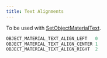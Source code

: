 ```yaml
---
title: Text Alignments
---
```


To be used with [SetObjectMaterialText](../functions/SetObjectMaterialText).

```c
OBJECT_MATERIAL_TEXT_ALIGN_LEFT   0
OBJECT_MATERIAL_TEXT_ALIGN_CENTER 1
OBJECT_MATERIAL_TEXT_ALIGN_RIGHT  2
```